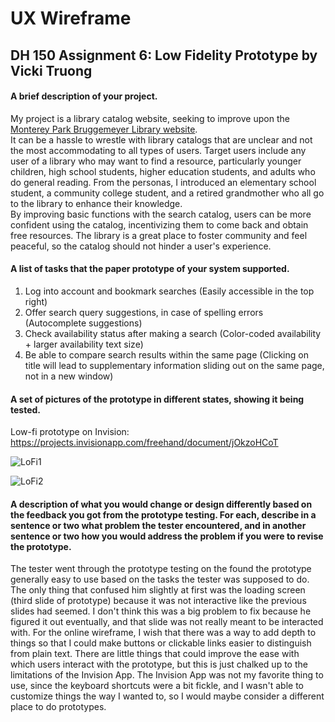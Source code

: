 # UX Wireframe

## DH 150 Assignment 6: Low Fidelity Prototype by Vicki Truong

#### A brief description of your project.

My project is a library catalog website, seeking to improve upon the [Monterey Park Bruggemeyer Library website](http://library.montereypark.ca.gov/).  
It can be a hassle to wrestle with library catalogs that are unclear and not the most accommodating to all types of users.   Target users include any user of a library who may want to find a resource, particularly younger children, high school students, higher education students, and adults who do general reading. From the personas, I introduced an elementary school student, a community college student, and a retired grandmother who all go to the library to enhance their knowledge.  
By improving basic functions with the search catalog, users can be more confident using the catalog, incentivizing them to come back and obtain free resources. The library is a great place to foster community and feel peaceful, so the catalog should not hinder a user's experience.  

#### A list of tasks that the paper prototype of your system supported.  
1. Log into account and bookmark searches (Easily accessible in the top right)  
2. Offer search query suggestions, in case of spelling errors (Autocomplete suggestions)  
3. Check availability status after making a search (Color-coded availability + larger availability text size)  
4. Be able to compare search results within the same page (Clicking on title will lead to supplementary information sliding out on the same page, not in a new window)  

#### A set of pictures of the prototype in different states, showing it being tested.

Low-fi prototype on Invision: 
https://projects.invisionapp.com/freehand/document/jOkzoHCoT  

![LoFi1](https://user-images.githubusercontent.com/52383057/74639616-0fdbf500-5123-11ea-933d-86aa8b1bf9b9.jpg)

![LoFi2](https://user-images.githubusercontent.com/52383057/74639637-17030300-5123-11ea-83dd-5cfabdbd1f3b.jpg)  

#### A description of what you would change or design differently based on the feedback you got from the prototype testing. For each, describe in a sentence or two what problem the tester encountered, and in another sentence or two how you would address the problem if you were to revise the prototype.

The tester went through the prototype testing on the found the prototype generally easy to use based on the tasks the tester was supposed to do. The only thing that confused him slightly at first was the loading screen (third slide of prototype) because it was not interactive like the previous slides had seemed. I don't think this was a big problem to fix because he figured it out eventually, and that slide was not really meant to be interacted with. For the online wireframe, I wish that there was a way to add depth to things so that I could make buttons or clickable links easier to distinguish from plain text. There are little things that could improve the ease with which users interact with the prototype, but this is just chalked up to the limitations of the Invision App. The Invision App was not my favorite thing to use, since the keyboard shortcuts were a bit fickle, and I wasn't able to customize things the way I wanted to, so I would maybe consider a different place to do prototypes.  
